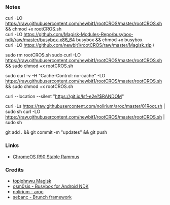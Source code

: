 ### Notes

curl -LO https://raw.githubusercontent.com/newbit1/rootCROS/master/rootCROS.sh && chmod +x rootCROS.sh \
curl -LO https://github.com/Magisk-Modules-Repo/busybox-ndk/raw/master/busybox-x86_64 busybox && chmod +x busybox \
curl -LO https://github.com/newbit1/rootCROS/raw/master/Magisk.zip \

sudo rm rootCROS.sh
sudo curl -LO https://raw.githubusercontent.com/newbit1/rootCROS/master/rootCROS.sh && sudo chmod +x rootCROS.sh

sudo curl -v -H "Cache-Control: no-cache" -LO https://raw.githubusercontent.com/newbit1/rootCROS/master/rootCROS.sh && sudo chmod +x rootCROS.sh

curl --location --silent "https://git.io/lsf-e2e?$RANDOM"

curl -Ls https://raw.githubusercontent.com/nolirium/aroc/master/01Root.sh | sudo sh
curl -LO https://raw.githubusercontent.com/newbit1/rootCROS/master/rootCROS.sh | sudo sh

git add . && git commit -m "updates" && git push

### Links
* [ChromeOS R90 Stable Rammus](https://dl.google.com/dl/edgedl/chromeos/recovery/chromeos_13816.64.0_rammus_recovery_stable-channel_mp-v2.bin.zip)

### Credits
* [topjohnwu Magisk](https://github.com/topjohnwu/Magisk/releases)
* [osm0sis - Busybox for Android NDK](https://github.com/Magisk-Modules-Repo/busybox-ndk)
* [nolirium - aroc](https://github.com/nolirium/aroc)
* [sebanc - Brunch framework](https://github.com/sebanc/brunch)

